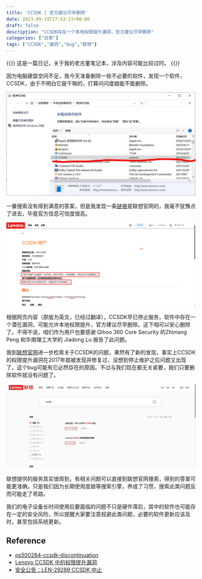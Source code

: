 ```yaml
---
title: 'CCSDK | 官方建议尽早删除'
date: 2023-09-19T17:53:21+08:00
draft: false
description: "CCSDK存在一个本地权限提升漏洞，官方建议尽早删除"
categories: ["日常"]
tags: ["CCSDK","漏洞","bug","联想"]
---
```

{{<lead>}}
这是一篇日记，关于我的老古董笔记本，涉及内容可能比较过时。
{{</lead>}}

因为电脑硬盘空间不足，我今天准备删除一些不必要的软件，发现一个软件，CCSDK，由于不明白它是干嘛的，打算问问度娘能不能删除。

![](img/delete-ccsdk-01.jpg)

一番搜索没有得到满意的答案，但是我发现一条[链接](https://support.lenovo.com/us/en/solutions/ps500284-ccsdk-discontinuation)是联想官网的，我毫不犹豫点了进去，毕竟官方信息可信度很高。

![](img/delete-ccsdk-02.png)

根据网页内容（原版为英文，已经过翻译），CCSDK早已停止服务，软件中存在一个潜在漏洞，可能允许本地权限提升，官方建议尽早删除。这下咱可以安心删除了。不得不说，咱们作为用户也要感谢 Qihoo 360 Core Security 的Zhiniang Peng 和华南理工大学的 Jiadong Lu 报告了此问题。

我到[联想官网](https://www.lenovo.com.cn/)进一步检索关于CCSDK的问题，果然有了新的发现，事实上CCSDK的权限提升漏洞在2017年就被发现并修复过，没想到停止维护之后问题又出现了。这个bug可能有它必然存在的原因。不过与我们现在都无关紧要，我们只要删除软件就没有问题了。

![](img/delete-ccsdk-03.png)

联想提供的服务其实很周到，有相关问题可以直接到联想官网搜索，得到的答案可能更准确。只是我们因为长期使用度娘等搜索引擎，养成了习惯，搜索此类问题反而可能走了弯路。

我们的电子设备长时间使用后要面临的问题不只是硬件落后，其中的软件也可能存在一定的安全风险，所以提醒大家要注意规避此类问题，必要的软件更新应该及时，甚至包括系统更新。

## Reference
* [ps500284-ccsdk-discontinuation](https://support.lenovo.com/us/zc/solutions/ps500284-ccsdk-discontinuation)
* [Lenovo CCSDK 中的权限提升漏洞](https://iknowledge.lenovo.com.cn/detail/157990.html)
* [安全公告：LEN-29289 CCSDK 中止](https://iknowledge.lenovo.com.cn/detail/185937.html)